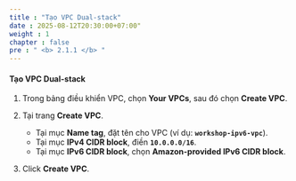 ```yaml
---
title : "Tạo VPC Dual-stack"
date : 2025-08-12T20:30:00+07:00"
weight : 1
chapter : false
pre : " <b> 2.1.1 </b> "
---
```


#### Tạo VPC Dual-stack

1.  Trong bảng điều khiển VPC, chọn **Your VPCs**, sau đó chọn **Create VPC**.

2.  Tại trang **Create VPC**.
    * Tại mục **Name tag**, đặt tên cho VPC (ví dụ: **`workshop-ipv6-vpc`**).
    * Tại mục **IPv4 CIDR block**, điền **`10.0.0.0/16`**.
    * Tại mục **IPv6 CIDR block**, chọn **Amazon-provided IPv6 CIDR block**.

3.  Click **Create VPC**.

